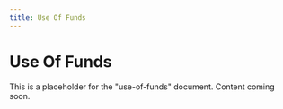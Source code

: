 ```yaml
---
title: Use Of Funds
---
```


# Use Of Funds

This is a placeholder for the "use-of-funds" document. Content coming soon.
